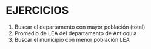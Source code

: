 # EJERCICIOS

1. Buscar el departamento con mayor población (total)
2. Promedio de LEA del departamento de Antioquia
3. Buscar el municipio con menor población LEA